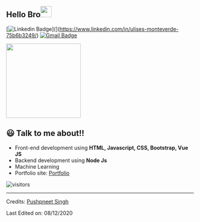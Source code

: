 <h2> Hello Bro<img src="[https://raw.githubusercontent.com/ABSphreak/ABSphreak/master/gifs/Hi.gif](https://www.pinterest.cl/pin/738308932682081430/)" width="30px"></h2>

[![Linkedin Badge](https://img.shields.io/badge/-Pushpneet_Singh-blue?style=flat-square&logo=Linkedin&logoColor=white&link=https://www.linkedin.com/in/harshkumarkhatri/)](](https://www.linkedin.com/in/ulises-monteverde-75b6b3249/) 
[![Gmail Badge](https://img.shields.io/badge/-pushpneetsingh99@gmail.com-c14438?style=flat-square&logo=Gmail&logoColor=white&link=mailto:mailharshkhatri@gmail.com)](mailto:pushpneetsingh99@gmail.com)

<img align='center' src='https://user-images.githubusercontent.com/5713670/87202985-820dcb80-c2b6-11ea-9f56-7ec461c497c3.gif' width='200"'>

## 😃 Talk to me about!!

- Front-end development using **HTML, Javascript, CSS, Bootstrap, Vue JS**
- Backend development using **Node Js**
- Machine Learning
- Portfolio site: [Portfolio](https://pushpneetsingh.netlify.com/)

![visitors](https://visitor-badge.glitch.me/badge?page_id=PushpneetSingh.PushpneetSingh)

-----
Credits: [Pushpneet Singh](https://github.com/PushpneetSingh)

Last Edited on: 08/12/2020

